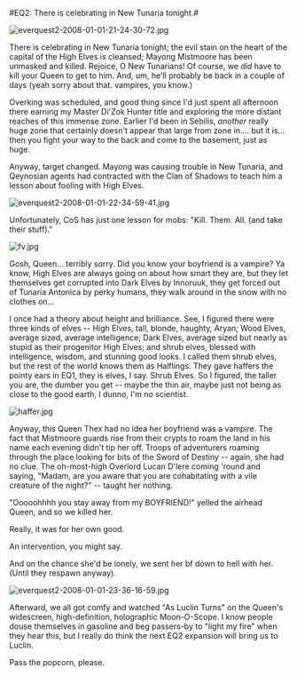 #EQ2: There is celebrating in New Tunaria tonight.#

![everquest2-2008-01-01-21-24-30-72.jpg](http://westkarana.com/wp-content/uploads/2008/01/everquest2-2008-01-01-21-24-30-72.jpg)

There is celebrating in New Tunaria tonight; the evil stain on the heart of the capital of the High Elves is cleansed; Mayong Mistmoore has been unmasked and killed. Rejoice, O New Tunarians! Of course, we *did* have to kill your Queen to get to him. And, um, he'll probably be back in a couple of days (yeah sorry about that. vampires, you know.)

Overking was scheduled, and good thing since I'd just spent all afternoon there earning my Master Di'Zok Hunter title and exploring the more distant reaches of this immense zone. Earlier I'd been in Sebilis, *another* really huge zone that certainly doesn't appear that large from zone in.... but it is... then you fight your way to the back and come to the basement, just as huge.

Anyway, target changed. Mayong was causing trouble in New Tunaria, and Qeynosian agents had contracted with the Clan of Shadows to teach him a lesson about fooling with High Elves.

![everquest2-2008-01-01-22-34-59-41.jpg](http://westkarana.com/wp-content/uploads/2008/01/everquest2-2008-01-01-22-34-59-41.jpg)

Unfortunately, CoS has just one lesson for mobs: "Kill. Them. All. (and take their stuff)."

![fv.jpg](http://westkarana.com/wp-content/uploads/2008/01/fv.jpg)

Gosh, Queen... terribly sorry. Did you know your boyfriend is a vampire? Ya know, High Elves are always going on about how smart they are, but they let themselves get corrupted into Dark Elves by Innoruuk, they get forced out of Tunaria Antonica by perky humans, they walk around in the snow with no clothes on...

I once had a theory about height and brilliance. See, I figured there were three kinds of elves -- High Elves, tall, blonde, haughty, Aryan; Wood Elves, average sized, average intelligence; Dark Elves, average sized but nearly as stupid as their progenitor High Elves; and shrub elves, blessed with intelligence, wisdom, and stunning good looks. I called them shrub elves, but the rest of the world knows them as Halflings. They gave haffers the pointy ears in EQ1, they is elves, I say. Shrub Elves. So I figured, the taller you are, the dumber you get -- maybe the thin air, maybe just not being as close to the good earth, I dunno, I'm no scientist.

![haffer.jpg](http://westkarana.com/wp-content/uploads/2008/01/haffer.jpg)

Anyway, this Queen Thex had no idea her boyfriend was a vampire. The fact that Mistmoore guards rise from their crypts to roam the land in his name each evening didn't tip her off. Troops of adventurers roaming through the place looking for bits of the Sword of Destiny -- again, she had no clue. The oh-most-high Overlord Lucan D'lere coming 'round and saying, "Madam, are you aware that you are cohabitating with a vile creature of the night?" -- taught her nothing.

"Ooooohhhh you stay away from my BOYFRIEND!" yelled the airhead Queen, and so we killed her.

Really, it was for her own good.

An intervention, you might say.

And on the chance she'd be lonely, we sent her bf down to hell with her. (Until they respawn anyway).

![everquest2-2008-01-01-23-36-16-59.jpg](http://westkarana.com/wp-content/uploads/2008/01/everquest2-2008-01-01-23-36-16-59.jpg)

Afterward, we all got comfy and watched "As Luclin Turns" on the Queen's widescreen, high-definition, holographic Moon-O-Scope. I know people douse themselves in gasoline and beg passers-by to "light my fire" when they hear this, but I really do think the next EQ2 expansion will bring us to Luclin.

Pass the popcorn, please.
